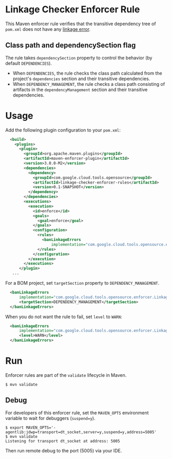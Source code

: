 # Linkage Checker Enforcer Rule

This Maven enforcer rule verifies that the transitive dependency tree of `pom.xml` does not have
any [linkage error](../library-best-practices/glossary.md#types-of-conflicts-and-compatibility).

## Class path and dependencySection flag

The rule takes `dependencySection` property to control the behavior (by default `DEPENDENCIES`).

- When `DEPENDENCIES`, the rule checks the class path calculated from the project's `dependencies`
  section and their transitive dependencies.
- When `DEPENDENCY_MANAGEMENT`, the rule checks a class path consisting of artifacts in the
  `dependencyManagement` section and their transitive dependencies.

# Usage

Add the following plugin configuration to your `pom.xml`:

```xml
  <build>
    <plugins>
      <plugin>
        <groupId>org.apache.maven.plugins</groupId>
        <artifactId>maven-enforcer-plugin</artifactId>
        <version>3.0.0-M2</version>
        <dependencies>
          <dependency>
            <groupId>com.google.cloud.tools.opensource</groupId>
            <artifactId>linkage-checker-enforcer-rules</artifactId>
            <version>0.1-SNAPSHOT</version>
          </dependency>
        </dependencies>
        <executions>
          <execution>
            <id>enforce</id>
            <goals>
              <goal>enforce</goal>
            </goals>
            <configuration>
              <rules>
                <banLinkageErrors
                    implementation="com.google.cloud.tools.opensource.enforcer.LinkageCheckerRule"/>
              </rules>
            </configuration>
          </execution>
        </executions>
      </plugin>
   ...
```

For a BOM project, set `targetSection` property to `DEPENDENCY_MANAGEMENT`.

```xml
  <banLinkageErrors
      implementation="com.google.cloud.tools.opensource.enforcer.LinkageCheckerRule">
      <targetSection>DEPENDENCY_MANAGEMENT</targetSection>
  </banLinkageErrors>
```

When you do not want the rule to fail, set `level` to `WARN`:

```xml
  <banLinkageErrors
      implementation="com.google.cloud.tools.opensource.enforcer.LinkageCheckerRule">
      <level>WARN</level>
  </banLinkageErrors>
```

# Run

Enforcer rules are part of the `validate` lifecycle in Maven.

```
$ mvn validate
```

## Debug

For developers of this enforcer rule, set the `MAVEN_OPTS` environment variable to wait for
debuggers (`suspend=y`).

```
$ export MAVEN_OPTS='-agentlib:jdwp=transport=dt_socket,server=y,suspend=y,address=5005'
$ mvn validate
Listening for transport dt_socket at address: 5005
```

Then run remote debug to the port (5005) via your IDE.
